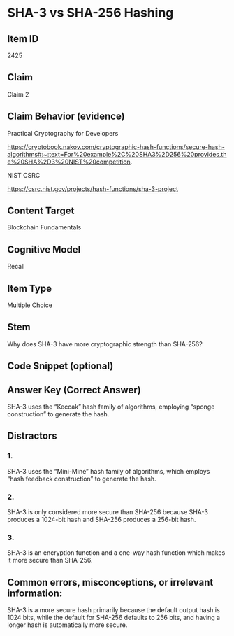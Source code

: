 # SHA-3 vs SHA-256 Hashing

## Item ID
2425

## Claim
Claim 2

## Claim Behavior (evidence)
Practical Cryptography for Developers

https://cryptobook.nakov.com/cryptographic-hash-functions/secure-hash-algorithms#:~:text=For%20example%2C%20SHA3%2D256%20provides,the%20SHA%2D3%20NIST%20competition. 

NIST CSRC

https://csrc.nist.gov/projects/hash-functions/sha-3-project 

## Content Target
Blockchain Fundamentals

## Cognitive Model
Recall

## Item Type
Multiple Choice

## Stem
Why does SHA-3 have more cryptographic strength than SHA-256?

## Code Snippet (optional)

## Answer Key (Correct Answer)
SHA-3 uses the “Keccak” hash family of algorithms, employing “sponge construction” to generate the hash.

## Distractors
### 1.
SHA-3 uses the “Mini-Mine” hash family of algorithms, which employs “hash feedback construction” to generate the hash.

### 2.
SHA-3 is only considered more secure than SHA-256 because SHA-3 produces a 1024-bit hash and SHA-256 produces a 256-bit hash.

### 3.
SHA-3 is an encryption function and a one-way hash function which makes it more secure than SHA-256.

## Common errors, misconceptions, or irrelevant information:
SHA-3 is a more secure hash primarily because the default output hash is 1024 bits, while the default for SHA-256 defaults to 256 bits, and having a longer hash is automatically more secure.
